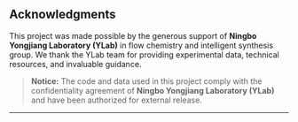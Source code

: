 ## Acknowledgments
This project was made possible by the generous support of **Ningbo Yongjiang Laboratory (YLab)** in flow chemistry and intelligent synthesis group. We thank the YLab team for providing experimental data, technical resources, and invaluable guidance.

> **Notice:** The code and data used in this project comply with the confidentiality agreement of **Ningbo Yongjiang Laboratory (YLab)** and have been authorized for external release.

---

